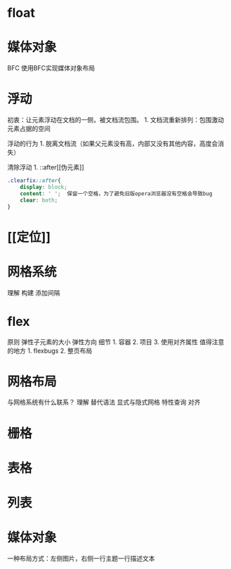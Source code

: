# float
# 媒体对象
BFC
使用BFC实现媒体对象布局
# 浮动
初衷：让元素浮动在文档的一侧，被文档流包围。
	1. 文档流重新排列：包围激动元素占据的空间

浮动的行为
	1. 脱离文档流（如果父元素没有高，内部又没有其他内容，高度会消失）

清除浮动
	1. ::after[[伪元素]] 

```css
.clearfix::after{
	display: block;
	content: ' ';  保留一个空格，为了避免旧版opera浏览器没有空格会导致bug
	clear: both;
}
```
# [[定位]] 
# 网格系统
理解
构建
添加间隔
# flex
原则
弹性子元素的大小
弹性方向
细节
	1. 容器
	2. 项目
	3. 使用对齐属性
值得注意的地方
	1. flexbugs
	2. 整页布局
# 网格布局
与网格系统有什么联系？
理解
替代语法
显式与隐式网格
特性查询
对齐
# 栅格
# 表格
# 列表

# 媒体对象
一种布局方式：左侧图片，右侧一行主题一行描述文本